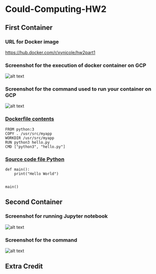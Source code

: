 # Could-Computing-HW2

## First Container
### URL for Docker image
https://hub.docker.com/r/xynicole/hw2part1

### Screenshot for the execution of docker container on GCP
![alt text](https://github.com/xynicole/Could-Computing-HW2/blob/main/Docker/P1GCP%20output.png)

### Screenshot for the command used to run your container on GCP
![alt text](https://github.com/xynicole/Could-Computing-HW2/blob/main/Docker/P1docker%20command.png)

###  [Dockerfile contents](https://github.com/xynicole/Could-Computing-HW2/blob/main/Docker/Dockerfile)
```
FROM python:3
COPY . /usr/src/myapp
WORKDIR /usr/src/myapp
RUN python3 hello.py
CMD ["python3", "hello.py"]
```

### [Source code file Python](https://github.com/xynicole/Could-Computing-HW2/blob/main/Docker/hello.py)
```
def main():
    print("Hello World")


main()
```

## Second Container

### Screenshot for running Jupyter notebook
![alt text](https://github.com/xynicole/Could-Computing-HW2/blob/main/Docker/p2Jupyter%20output.png)

### Screenshot for the command 
![alt text](https://github.com/xynicole/Could-Computing-HW2/blob/main/Docker/P2command.png)

## Extra Credit



